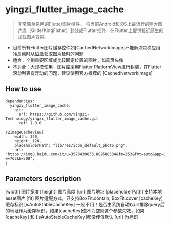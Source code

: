 # yingzi_flutter_image_cache

> 非常简单易用的Flutter图片控件。
> 将当前Android和iOS上最流行的两大图片库（Glide/KingFisher）封装成Flutter插件，在Flutter上提供接近原生的加载图片效果。

- 目前所有Flutter图片缓存控件如[CachedNetworkImage]不能解决每次应用冷启动时从磁盘获取图片延时的问题
- 适合：个别重要区域或比较固定位置的图片，如首页头像
- 不适合：大规模使用，图片库采用Flutter PlatformView进行封装，在Flutter滚动列表有浮动的问题，建议使用官方推荐的 [CachedNetworkImage]

## How to use

```
dependencies:
  yingzi_flutter_image_cache:
    git:
      url: https://github.com/Yingzi-Technology/yingzi_flutter_image_cache.git
      ref: 1.0.0
```

```
YZImageCacheView(
    width: 120,
    height: 120,
    placeholderPath: "lib/res/icon_default_photo.png",
    url: "https://img0.baidu.com/it/u=3573430833,889588534&fm=253&fmt=auto&app=138&f=PNG?w=762&h=500",  
)
```

## Parameters description
[width] 图片宽度
[height] 图片高度
[url] 图片地址
[placeholderPath] 支持本地asset图片
[fit] 图片适配方式，只支持BoxFit.contain, BoxFit.cover
[cacheKey] 缓存标识
[isAutoStableCacheKey] 一般不用！是否由系统自动以url排除query后的地址作为缓存标识，如果[cacheKey]值不为空则这个参数失效，如果 [cacheKey] 和 [isAutoStableCacheKey]都没传值默认 [url] 为标识
